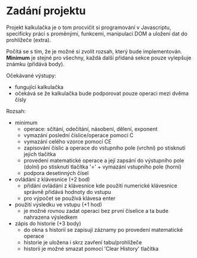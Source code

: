 # Zadání projektu

Projekt kalkulačka je o tom procvičit si programování v Javascriptu, specificky práci s proměnými, funkcemi, manipulaci DOM a uložení dat do prohlížeče (extra).

Počítá se s tím, že je možné si zvolit rozsah, který bude implementován. **Minimum** je stejné pro všechny, každá další přidaná sekce pouze vylepšuje známku (přidává body).

Očekávané výstupy:

- fungující kalkulačka
- očekává se že kalkulačka bude podporovat pouze operaci mezi dvěma čísly

Rozsah:

- minimum
  - operace: sčítání, odečítání, násobení, dělení, exponent
  - vymazání poslední číslice/operace pomocí C
  - vymazání celého vzorce pomocí CE
  - zapisování číslic a operace do vstupního pole (vrchní) po stisknutí jejich tlačítka
  - provedení matematické operace a její zapsání do výstupního pole (dolní) po stisknutí tlačítka '=' + vymazání vstupního pole (horní)
  - podpora desetinných čísel
- ovládání z klávesnice (+2 bod)
  - přidání ovládání z klávesnice kde použití numerické klávesnice správně přidává hodnoty do vstupu
  - pro výpočet se používá klávesa enter
- použití výsledku ve vstupu (+1 hod)
  - je možné rovnou zadat operaci bez první číselice a ta bude nahrazena výsledkem
- zápis do historie (+3 body)
  - do okna s historií se zapisují záznamy po provedení matematické operace
  - historie je uložena i skrz zavření tabu/prohlížeče
  - historii je možné smazat pomocí 'Clear History' tlačítka
